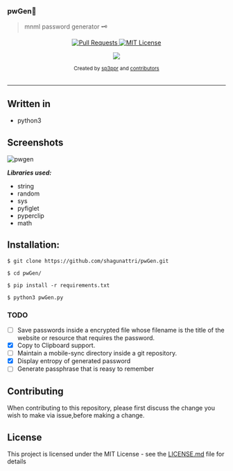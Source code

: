 ### pwGen🔐

> mnml password generator 🗝



<p align="center">
  <a href="https://github.com/shagunattri/pwgen/pulls">
    <img src="https://img.shields.io/badge/PRs-welcome-brightgreen.svg?longCache=true" alt="Pull Requests">
  </a>
  <a href="LICENSE">
    <img src="https://img.shields.io/badge/License-MIT-lightgrey.svg?longCache=true" alt="MIT License">
  </a>
</p>

<p align="center">
  <a href="https://twitter.com/sp3ppr" target="_blank">
    <img src="https://img.shields.io/twitter/follow/sp3ppr.svg?logo=twitter">
  </a>
</p>

<div align="center">
  <sub>Created by
  <a href="https://twitter.com/sp3ppr">sp3ppr</a> and
  <a href="https://github.com/shagunattri/pwGen/graphs/contributors">contributors</a>
</div>

<br>

****


## Written in
- python3



## Screenshots
![pwgen](https://user-images.githubusercontent.com/29366864/81680839-63838380-9471-11ea-8569-52d7d91374c3.png)


***Libraries used:***
- string
- random
- sys
- pyfiglet
- pyperclip
- math



## Installation:
```console
$ git clone https://github.com/shagunattri/pwGen.git

$ cd pwGen/

$ pip install -r requirements.txt

$ python3 pwGen.py
```

### TODO
- [ ] Save passwords inside a encrypted file whose filename is the title of the website or resource that requires the password.
- [x] Copy to Clipboard support.
- [ ] Maintain a mobile-sync directory inside a git repository.
- [x] Display entropy of generated password
- [ ] Generate passphrase that is reasy to remember

## Contributing

When contributing to this repository, please first discuss the change you wish to make via issue,before making a change.


## License

This project is licensed under the MIT License - see the [LICENSE.md](LICENSE) file for details